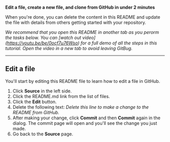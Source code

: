 **Edit a file, create a new file, and clone from GitHub in under 2 minutes**

When you're done, you can delete the content in this README and update the file 
with details from others getting started with your repository.

*We recommend that you open this README in another tab as you perorm the tasks
below. You can [watch out video] (https://youtu.be/be/0ocf7u76Wso) for a full demo
of all the steps in this tutorial. Open the video in a new tab to avoid leaving
GitBug.*

---

## Edit a file

You'll start by editing this README file to learn how to edit a file in GitHub.

1. Click **Source** in the left side.
2. Click the README.md link from the list of files.
3. Click the **Edit** button.
4. Delete the following text: *Delete this line to make a change to the README from GitHub.*
5. After making your change, click **Commit** and then **Commit** again in the dialog. The commit page will open and you'll see the change you just made.
6. Go back to the **Source** page.
